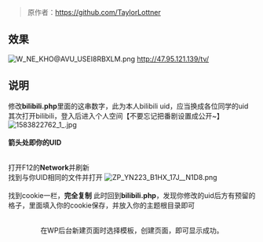 > 原作者：https://github.com/TaylorLottner
## 效果
![W_NE_KHO@AVU_USEI8RBXLM.png](https://i.loli.net/2020/03/10/hcei4TDbRp1nCma.png)
http://47.95.121.139/tv/

## 说明
修改**bilibili.php**里面的这串数字，此为本人bilibili uid，应当换成各位同学的uid
<br>
其次打开bilibili，登入后进入个人空间【不要忘记把番剧设置成公开~】
<br>
![1583822762_1_.jpg](https://i.loli.net/2020/03/10/9Efl7u5oa3n6N1i.png)<br><br>
**箭头处即你的UID**<br><br>

打开F12的**Network**并刷新
<br>找到与你UID相同的文件并打开
![ZP_YN223_B1HX_17J__N1D8.png](https://i.loli.net/2020/03/10/WYkMvLwJbcOjla5.png)
<br><br>找到cookie一栏，**完全复制**
此时回到**bilibili.php**，发现你修改的uid后方有预留的格子，里面填入你的cookie保存，并放入你的主题根目录即可
<br><br>
<center>在WP后台新建页面时选择模板，创建页面，即可显示成功。</center>
